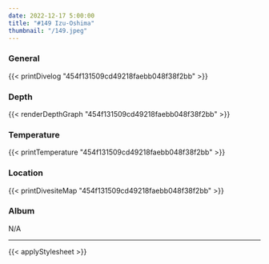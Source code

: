 ```yaml
---
date: 2022-12-17 5:00:00
title: "#149 Izu-Oshima"
thumbnail: "/149.jpeg"
---
```


### General

{{< printDivelog "454f131509cd49218faebb048f38f2bb" >}}

### Depth

{{< renderDepthGraph "454f131509cd49218faebb048f38f2bb" >}}

### Temperature

{{< printTemperature "454f131509cd49218faebb048f38f2bb" >}}

### Location

{{< printDivesiteMap "454f131509cd49218faebb048f38f2bb" >}}

### Album

N/A

---

{{< applyStylesheet >}}
